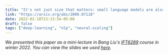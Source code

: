 ```yaml
---
title: "It's not just size that matters: small language models are also few-shot learners"
link: "https://arxiv.org/abs/2009.07118"
date: 2022-02-18T13:13:54-05:00
draft: false
tags: ["deep-learning", "nlp", "neural-scaling"]
---
```


*We presented this paper as a mini-lecture in Bang Liu's [IFT6289](http://www-labs.iro.umontreal.ca/~liubang/IFT%206289%20-%20Winter%202022.htm) course in winter 2022. You can view the slides we used [here](https://docs.google.com/presentation/d/1XPRSLC24AQK0MeZY5zww4gZ0t0B_gqDl8eztKZpt_v8/edit?usp=sharing).*
